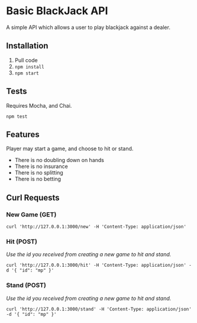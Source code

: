 # Basic BlackJack API

A simple API which allows a user to play blackjack against a dealer.

## Installation

1. Pull code
2. `npm install`
3. `npm start`

## Tests

Requires Mocha, and Chai.

`npm test`

## Features

Player may start a game, and choose to hit or stand.

- There is no doubling down on hands
- There is no insurance
- There is no splitting
- There is no betting

## Curl Requests

### New Game (GET)

`curl 'http://127.0.0.1:3000/new' -H 'Content-Type: application/json'`

### Hit (POST)
*Use the id you received from creating a new game to hit and stand.*

`curl 'http://127.0.0.1:3000/hit' -H 'Content-Type: application/json' -d '{ "id": "mp" }'`

### Stand (POST)
*Use the id you received from creating a new game to hit and stand.*

`curl 'http://127.0.0.1:3000/stand' -H 'Content-Type: application/json' -d '{ "id": "mp" }'`
